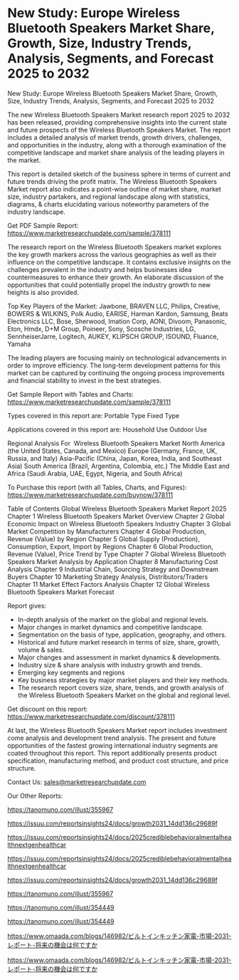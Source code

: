 # New Study: Europe Wireless Bluetooth Speakers Market Share, Growth, Size, Industry Trends, Analysis, Segments, and Forecast 2025 to 2032

New Study: Europe Wireless Bluetooth Speakers Market Share, Growth, Size, Industry Trends, Analysis, Segments, and Forecast 2025 to 2032

The new Wireless Bluetooth Speakers Market research report 2025 to 2032 has been released, providing comprehensive insights into the current state and future prospects of the Wireless Bluetooth Speakers Market. The report includes a detailed analysis of market trends, growth drivers, challenges, and opportunities in the industry, along with a thorough examination of the competitive landscape and market share analysis of the leading players in the market.

This report is detailed sketch of the business sphere in terms of current and future trends driving the profit matrix. The Wireless Bluetooth Speakers Market report also indicates a point-wise outline of market share, market size, industry partakers, and regional landscape along with statistics, diagrams, & charts elucidating various noteworthy parameters of the industry landscape.

Get PDF Sample Report: https://www.marketresearchupdate.com/sample/378111

The research report on the Wireless Bluetooth Speakers market explores the key growth markers across the various geographies as well as their influence on the competitive landscape. It contains exclusive insights on the challenges prevalent in the industry and helps businesses idea countermeasures to enhance their growth. An elaborate discussion of the opportunities that could potentially propel the industry growth to new heights is also provided.

Top Key Players of the Market:
Jawbone, BRAVEN LLC, Philips, Creative, BOWERS & WILKINS, Polk Audio, EARISE, Harman Kardon, Samsung, Beats Electronics LLC, Bose, Sherwood, Imation Corp, AONI, Divoom, Panasonic, Eton, Hmdx, D+M Group, Poineer, Sony, Scosche Industries, LG, SennheiserJarre, Logitech, AUKEY, KLIPSCH GROUP, ISOUND, Fluance, Yamaha


The leading players are focusing mainly on technological advancements in order to improve efficiency. The long-term development patterns for this market can be captured by continuing the ongoing process improvements and financial stability to invest in the best strategies.

Get Sample Report with Tables and Charts: https://www.marketresearchupdate.com/sample/378111

Types covered in this report are:
Portable Type
Fixed Type


Applications covered in this report are:
Household Use
Outdoor Use


Regional Analysis For  Wireless Bluetooth Speakers Market
North America (the United States, Canada, and Mexico)
Europe (Germany, France, UK, Russia, and Italy)
Asia-Pacific (China, Japan, Korea, India, and Southeast Asia)
South America (Brazil, Argentina, Colombia, etc.)
The Middle East and Africa (Saudi Arabia, UAE, Egypt, Nigeria, and South Africa)

To Purchase this report (with all Tables, Charts, and Figures): https://www.marketresearchupdate.com/buynow/378111

Table of Contents
Global Wireless Bluetooth Speakers Market Report 2025
Chapter 1 Wireless Bluetooth Speakers Market Overview
Chapter 2 Global Economic Impact on Wireless Bluetooth Speakers Industry
Chapter 3 Global Market Competition by Manufacturers
Chapter 4 Global Production, Revenue (Value) by Region
Chapter 5 Global Supply (Production), Consumption, Export, Import by Regions
Chapter 6 Global Production, Revenue (Value), Price Trend by Type
Chapter 7 Global Wireless Bluetooth Speakers Market Analysis by Application
Chapter 8 Manufacturing Cost Analysis
Chapter 9 Industrial Chain, Sourcing Strategy and Downstream Buyers
Chapter 10 Marketing Strategy Analysis, Distributors/Traders
Chapter 11 Market Effect Factors Analysis
Chapter 12 Global Wireless Bluetooth Speakers Market Forecast

Report gives:

- In-depth analysis of the market on the global and regional levels.
- Major changes in market dynamics and competitive landscape.
- Segmentation on the basis of type, application, geography, and others.
- Historical and future market research in terms of size, share, growth, volume & sales.
- Major changes and assessment in market dynamics & developments.
- Industry size & share analysis with industry growth and trends.
- Emerging key segments and regions
- Key business strategies by major market players and their key methods.
- The research report covers size, share, trends, and growth analysis of the Wireless Bluetooth Speakers Market on the global and regional level.

Get discount on this report: https://www.marketresearchupdate.com/discount/378111

At last, the Wireless Bluetooth Speakers Market report includes investment come analysis and development trend analysis. The present and future opportunities of the fastest growing international industry segments are coated throughout this report. This report additionally presents product specification, manufacturing method, and product cost structure, and price structure.

Contact Us:
sales@marketresearchupdate.com

Our Other Reports:

https://tanomuno.com/illust/355967

https://issuu.com/reportsinsights24/docs/growth2031_14dd136c29689f

https://issuu.com/reportsinsights24/docs/2025crediblebehavioralmentalhealthnextgenhealthcar

https://issuu.com/reportsinsights24/docs/2025crediblebehavioralmentalhealthnextgenhealthcar

https://issuu.com/reportsinsights24/docs/growth2031_14dd136c29689f

https://tanomuno.com/illust/355967

https://tanomuno.com/illust/354449

https://tanomuno.com/illust/354449

https://www.omaada.com/blogs/146982/ビルトインキッチン家電-市場-2031-レポート-将来の機会は何ですか

https://www.omaada.com/blogs/146982/ビルトインキッチン家電-市場-2031-レポート-将来の機会は何ですか
